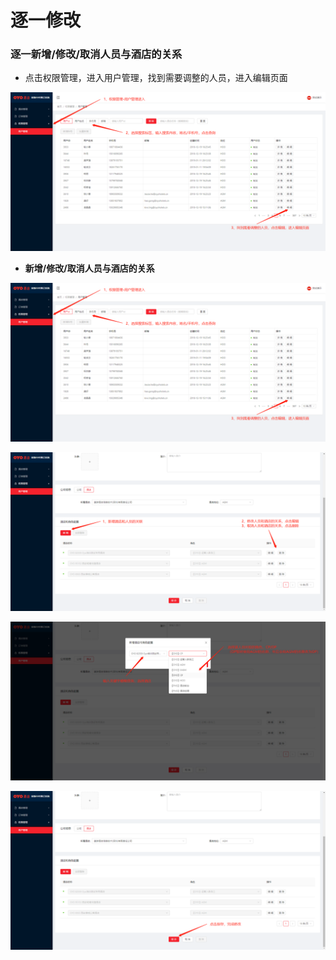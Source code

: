 # 逐一修改

### 逐一新增/修改/取消人员与酒店的关系

* 点击权限管理，进入用户管理，找到需要调整的人员，进入编辑页面

![](../../../../.gitbook/assets/image%20%28379%29.png)

* **新增/修改/取消人员与酒店的关系**

![](../../../../.gitbook/assets/image%20%28467%29.png)

![](../../../../.gitbook/assets/image%20%28434%29.png)

![](../../../../.gitbook/assets/image%20%2860%29.png)

![](../../../../.gitbook/assets/image%20%28123%29.png)



